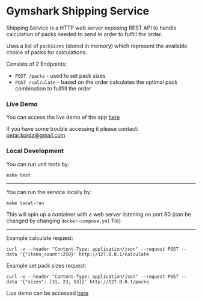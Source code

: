 # Gymshark Shipping Service

Shipping Service is a HTTP web server exposing REST API to handle calculation of packs needed to send in order to fulfill the order.

Uses a list of `packSizes` (stored in memory) which represent the available choice of packs for calculations.

Consists of 2 Endpoints:

* `POST /packs` - used to set pack sizes
* `POST /calculate` - based on the order calculates the optimal pack combination to fullfill the order

### Live Demo

You can access the live demo of the app [here](http://gymshark-shipping-calculator.s3-website.eu-central-1.amazonaws.com/)

If you have some trouble accessing it please contact: petar.korda@gmail.com

### Local Development

You can run unit tests by:

```
make test
```

---
You can run the service locally by:
```
make local-run
```

This will spin up a container with a web server listening on port 80 (can be changed by changing `docker-compose.yml` file)

---

Example calculate request:

```
curl -v --header "Content-Type: application/json" --request POST --data '{"items_count":250}' http://127.0.0.1/calculate 
```


Example set pack sizes request:

```
curl -v --header "Content-Type: application/json" --request POST --data '{"sizes": [31, 23, 53]}' http://127.0.0.1/packs
```

Live demo can be accessed [here](http://gymshark-shipping-calculator.s3-website.eu-central-1.amazonaws.com/)
